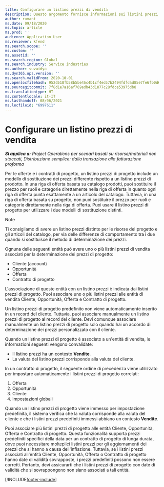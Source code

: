 ```yaml
---
title: Configurare un listino prezzi di vendita
description: Questo argomento fornisce informazioni sui listini prezzi di vendita per la determinazione dei prezzi del progetto.
author: rumant
ms.date: 09/18/2020
ms.topic: article
ms.prod: ''
audience: Application User
ms.reviewer: kfend
ms.search.scope: ''
ms.custom: ''
ms.assetid: ''
ms.search.region: Global
ms.search.industry: Service industries
ms.author: suvaidya
ms.dyn365.ops.version: ''
ms.search.validFrom: 2020-10-01
ms.openlocfilehash: 952d518fb58b5be46c4b1cf4ed57b2494fdfdad85e7fe6fb0d622367bc071b5f
ms.sourcegitcommit: 7f8d1e7a16af769adb43d1877c28fdce53975db8
ms.translationtype: HT
ms.contentlocale: it-IT
ms.lasthandoff: 08/06/2021
ms.locfileid: "6997611"
---
```

# <a name="set-up-a-sales-price-list"></a>Configurare un listino prezzi di vendita

_**Si applica a:** Project Operations per scenari basati su risorse/materiali non stoccati, Distribuzione semplice: dalla transazione alla fatturazione proforma_

Per le offerte e i contratti di progetto, un listino prezzi di progetto include un modello di sostituzione dei prezzi differente rispetto a un listino prezzi di prodotto. In una riga di offerta basata su catalogo prodotti, puoi sostituire il prezzo per ruoli e categorie direttamente nella riga di offerta in quanto ogni riga di offerta punta esattamente a un articolo del catalogo. Tuttavia, in una riga di offerta basata su progetto, non puoi sostituire il prezzo per ruoli e categorie direttamente nella riga di offerta. Puoi usare il listino prezzi di progetto per utilizzare i due modelli di sostituzione distinti.

> [!NOTE]
> Ti consigliamo di avere un listino prezzi distinto per le risorse del progetto e gli articoli del catalogo, per via delle differenze di comportamento tra i due quando si sostituisce il metodo di determinazione dei prezzi.

Ognuna delle seguenti entità può avere uno o più listini prezzi di vendita associati per la determinazione dei prezzi di progetto:

- Cliente (account) 
- Opportunità 
- Offerta 
- Contratto di progetto

L'associazione di queste entità con un listino prezzi è indicata dai listini prezzi di progetto. Puoi associare uno o più listini prezzi alle entità di vendita Cliente, Opportunità, Offerta e Contratto di progetto.

Un listino prezzi di progetto predefinito non viene automaticamente inserito in un record del cliente. Tuttavia, puoi associare manualmente un listino prezzi di progetto al record del cliente. Devi comunque associare manualmente un listino prezzi di progetto solo quando hai un accordo di determinazione dei prezzi personalizzato con il cliente. 

Quando un listino prezzi di progetto è associato a un'entità di vendita, le informazioni seguenti vengono convalidate:

- Il listino prezzi ha un contesto **Vendite**. 
- La valuta del listino prezzi corrisponde alla valuta del cliente. 

In un contratto di progetto, il seguente ordine di precedenza viene utilizzato per impostare automaticamente i listini prezzi di progetto correlati:

1. Offerta
2. Opportunità
3. Cliente 
4. Impostazioni globali 

Quando un listino prezzi di progetto viene immesso per impostazione predefinita, il sistema verifica che la valuta corrisponde alla valuta del cliente e che i listini prezzi predefiniti immessi abbiano un contesto **Vendite**.

Puoi associare più listini prezzi di progetto alle entità Cliente, Opportunità, Offerta e Contratto di progetto. Questa funzionalità supporta prezzi predefiniti specifici della data per un contratto di progetto di lunga durata, dove puoi necessitare molteplici listini prezzi per gli aggiornamenti dei prezzi che si hanno a causa dell'inflazione. Tuttavia, se i listini prezzi associati all'entità Cliente, Opportunità, Offerta o Contratto di progetto hanno date di validità sovrapposte, i prezzi predefiniti possono non essere corretti. Pertanto, devi assicurarti che i listini prezzi di progetto con date di validità che si sovrappongono non siano associati a tali entità.


[!INCLUDE[footer-include](../includes/footer-banner.md)]